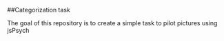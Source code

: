 
##Categorization task

The goal of this repository is to create a simple task to pilot pictures using jsPsych
